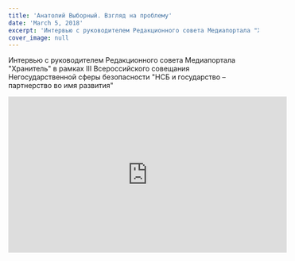 ```yaml
---
title: 'Анатолий Выборный. Взгляд на проблему'
date: 'March 5, 2018'
excerpt: 'Интервью с руководителем Редакционного совета Медиапортала "Хранитель" в рамках III Всероссийского совещания Негосударственной сферы безопасности "НСБ и государство – партнерство во имя развития"'
cover_image: null
---
```


Интервью с руководителем Редакционного совета Медиапортала "Хранитель" в рамках III Всероссийского совещания Негосударственной сферы безопасности "НСБ и государство – партнерство во имя развития"

<iframe width="560" height="315" src="https://www.youtube.com/embed/i6O4vURZxWI" title="YouTube video player" frameborder="0" allow="accelerometer; autoplay; clipboard-write; encrypted-media; gyroscope; picture-in-picture" allowfullscreen></iframe>
